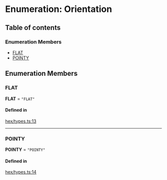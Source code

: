 # Enumeration: Orientation

## Table of contents

### Enumeration Members

- [FLAT](Orientation.md#FLAT)
- [POINTY](Orientation.md#POINTY)

## Enumeration Members

### <a id="FLAT" name="FLAT"></a> FLAT

 **FLAT** = ``"FLAT"``

#### Defined in

[hex/types.ts:13](https://github.com/flauwekeul/honeycomb/blob/next/src/hex/types.ts#L13)

___

### <a id="POINTY" name="POINTY"></a> POINTY

 **POINTY** = ``"POINTY"``

#### Defined in

[hex/types.ts:14](https://github.com/flauwekeul/honeycomb/blob/next/src/hex/types.ts#L14)
